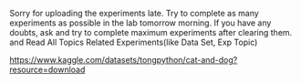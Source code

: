 Sorry for uploading the experiments late. 
Try to complete as many experiments as possible in the lab tomorrow morning. 
If you have any doubts, ask and try to complete maximum experiments after clearing them.
and Read All Topics Related Experiments(like  Data Set, Exp Topic)

https://www.kaggle.com/datasets/tongpython/cat-and-dog?resource=download
